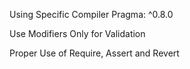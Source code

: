 Using Specific Compiler Pragma: ^0.8.0

Use Modifiers Only for Validation

Proper Use of Require, Assert and Revert 
